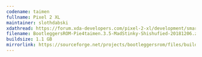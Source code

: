```yaml
---
codename: taimen
fullname: Pixel 2 XL
maintainer: slothdabski
xdathread: https://forum.xda-developers.com/pixel-2-xl/development/smartnav-bootleggersrom-3-5-madstinky-t3873957
filename: BootleggersROM-Pie4taimen.3.5-MadStinky-Shishufied-20181206.zip
buildsize: 1.1 GB
mirrorlink: https://sourceforge.net/projects/bootleggersrom/files/builds/taimen/
---
```

